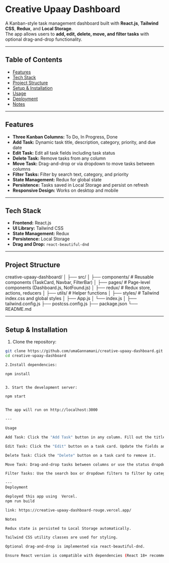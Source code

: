 # Creative Upaay Dashboard

A Kanban-style task management dashboard built with **React.js**, **Tailwind CSS**, **Redux**, and **Local Storage**.  
The app allows users to **add, edit, delete, move, and filter tasks** with optional drag-and-drop functionality.

---

## Table of Contents

- [Features](#features)  
- [Tech Stack](#tech-stack)  
- [Project Structure](#project-structure)  
- [Setup & Installation](#setup--installation)  
- [Usage](#usage)  
- [Deployment](#deployment)  
- [Notes](#notes)

---

## Features

- **Three Kanban Columns:** To Do, In Progress, Done  
- **Add Task:** Dynamic task title, description, category, priority, and due date  
- **Edit Task:** Edit all task fields including task status  
- **Delete Task:** Remove tasks from any column  
- **Move Task:** Drag-and-drop or via dropdown to move tasks between columns  
- **Filter Tasks:** Filter by search text, category, and priority  
- **State Management:** Redux for global state  
- **Persistence:** Tasks saved in Local Storage and persist on refresh  
- **Responsive Design:** Works on desktop and mobile  

---

## Tech Stack

- **Frontend:** React.js  
- **UI Library:** Tailwind CSS  
- **State Management:** Redux  
- **Persistence:** Local Storage  
- **Drag and Drop:** `react-beautiful-dnd`  

---

## Project Structure

creative-upaay-dashboard/
│
├── src/
│ ├── components/ # Reusable components (TaskCard, Navbar, FilterBar)
│ ├── pages/ # Page-level components (Dashboard.js, NotFound.js)
│ ├── redux/ # Redux store, actions, reducers
│ ├── utils/ # Helper functions
│ ├── styles/ # Tailwind index.css and global styles
│ ├── App.js
│ └── index.js
│
├── tailwind.config.js
├── postcss.config.js
├── package.json
└── README.md

---

## Setup & Installation

1. Clone the repository:

```bash
git clone https://github.com/umaGannamani/creative-upaay-dashboard.git
cd creative-upaay-dashboard

2.Install dependencies:

npm install


3. Start the development server:

npm start


The app will run on http://localhost:3000

---

Usage

Add Task: Click the "Add Task" button in any column. Fill out the title, description, category, priority, and due date.

Edit Task: Click the "Edit" button on a task card. Update the fields and change the task status if needed.

Delete Task: Click the "Delete" button on a task card to remove it.

Move Task: Drag-and-drop tasks between columns or use the status dropdown while editing.

Filter Tasks: Use the search box or dropdown filters to filter by category or priority.

---
Deployment

deployed this app using  Vercel.
npm run build

link: https://creative-upaay-dashboard-rouge.vercel.app/

Notes

Redux state is persisted to Local Storage automatically.

Tailwind CSS utility classes are used for styling.

Optional drag-and-drop is implemented via react-beautiful-dnd.

Ensure React version is compatible with dependencies (React 18+ recommended).
